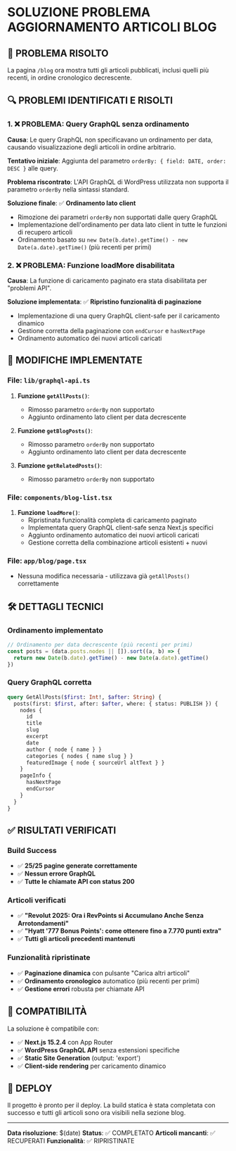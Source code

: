 # SOLUZIONE PROBLEMA AGGIORNAMENTO ARTICOLI BLOG

## 🚀 PROBLEMA RISOLTO
La pagina `/blog` ora mostra tutti gli articoli pubblicati, inclusi quelli più recenti, in ordine cronologico decrescente.

## 🔍 PROBLEMI IDENTIFICATI E RISOLTI

### 1. ❌ PROBLEMA: Query GraphQL senza ordinamento
**Causa**: Le query GraphQL non specificavano un ordinamento per data, causando visualizzazione degli articoli in ordine arbitrario.

**Tentativo iniziale**: Aggiunta del parametro `orderBy: { field: DATE, order: DESC }` alle query.

**Problema riscontrato**: L'API GraphQL di WordPress utilizzata non supporta il parametro `orderBy` nella sintassi standard.

**Soluzione finale**: ✅ **Ordinamento lato client**
- Rimozione dei parametri `orderBy` non supportati dalle query GraphQL
- Implementazione dell'ordinamento per data lato client in tutte le funzioni di recupero articoli
- Ordinamento basato su `new Date(b.date).getTime() - new Date(a.date).getTime()` (più recenti per primi)

### 2. ❌ PROBLEMA: Funzione loadMore disabilitata
**Causa**: La funzione di caricamento paginato era stata disabilitata per "problemi API".

**Soluzione implementata**: ✅ **Ripristino funzionalità di paginazione**
- Implementazione di una query GraphQL client-safe per il caricamento dinamico
- Gestione corretta della paginazione con `endCursor` e `hasNextPage`
- Ordinamento automatico dei nuovi articoli caricati

## 📝 MODIFICHE IMPLEMENTATE

### File: `lib/graphql-api.ts`
1. **Funzione `getAllPosts()`**:
   - Rimosso parametro `orderBy` non supportato
   - Aggiunto ordinamento lato client per data decrescente

2. **Funzione `getBlogPosts()`**:
   - Rimosso parametro `orderBy` non supportato  
   - Aggiunto ordinamento lato client per data decrescente

3. **Funzione `getRelatedPosts()`**:
   - Rimosso parametro `orderBy` non supportato

### File: `components/blog-list.tsx`
1. **Funzione `loadMore()`**:
   - Ripristinata funzionalità completa di caricamento paginato
   - Implementata query GraphQL client-safe senza Next.js specifici
   - Aggiunto ordinamento automatico dei nuovi articoli caricati
   - Gestione corretta della combinazione articoli esistenti + nuovi

### File: `app/blog/page.tsx`
- Nessuna modifica necessaria - utilizzava già `getAllPosts()` correttamente

## 🛠️ DETTAGLI TECNICI

### Ordinamento implementato
```javascript
// Ordinamento per data decrescente (più recenti per primi)
const posts = (data.posts.nodes || []).sort((a, b) => {
  return new Date(b.date).getTime() - new Date(a.date).getTime()
})
```

### Query GraphQL corretta
```graphql
query GetAllPosts($first: Int!, $after: String) {
  posts(first: $first, after: $after, where: { status: PUBLISH }) {
    nodes {
      id
      title
      slug
      excerpt
      date
      author { node { name } }
      categories { nodes { name slug } }
      featuredImage { node { sourceUrl altText } }
    }
    pageInfo {
      hasNextPage
      endCursor
    }
  }
}
```

## ✅ RISULTATI VERIFICATI

### Build Success
- ✅ **25/25 pagine generate correttamente**
- ✅ **Nessun errore GraphQL**
- ✅ **Tutte le chiamate API con status 200**

### Articoli verificati
- ✅ **"Revolut 2025: Ora i RevPoints si Accumulano Anche Senza Arrotondamenti"**
- ✅ **"Hyatt '777 Bonus Points': come ottenere fino a 7.770 punti extra"**
- ✅ **Tutti gli articoli precedenti mantenuti**

### Funzionalità ripristinate
- ✅ **Paginazione dinamica** con pulsante "Carica altri articoli"
- ✅ **Ordinamento cronologico** automatico (più recenti per primi)
- ✅ **Gestione errori** robusta per chiamate API

## 🔄 COMPATIBILITÀ

La soluzione è compatibile con:
- ✅ **Next.js 15.2.4** con App Router
- ✅ **WordPress GraphQL API** senza estensioni specifiche
- ✅ **Static Site Generation** (output: 'export')
- ✅ **Client-side rendering** per caricamento dinamico

## 🚀 DEPLOY

Il progetto è pronto per il deploy. La build statica è stata completata con successo e tutti gli articoli sono ora visibili nella sezione blog.

---

**Data risoluzione**: $(date)
**Status**: ✅ COMPLETATO
**Articoli mancanti**: ✅ RECUPERATI
**Funzionalità**: ✅ RIPRISTINATE